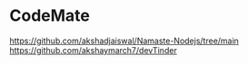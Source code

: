 # CodeMate

https://github.com/akshadjaiswal/Namaste-Nodejs/tree/main
https://github.com/akshaymarch7/devTinder